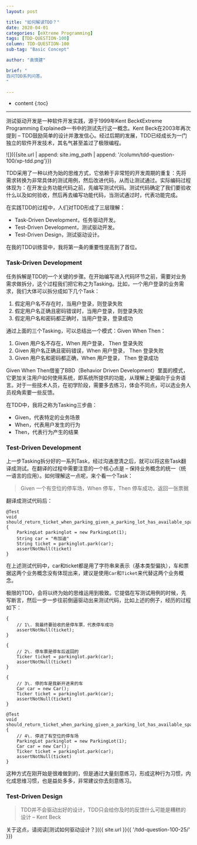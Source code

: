 ```yaml
---
layout: post

title: "如何解读TDD？"
date: 2020-04-01
categories: [eXtreme Programming]
tags: [TDD-QUESTION-100]
column: TDD-QUESTION-100
sub-tag: "Basic Concept"

author: "袁慎建"

brief: "
百问TDD系列问答。
"

---
```


* content
{:toc}

---

测试驱动开发是一种软件开发实践，源于1999年Kent Beck《Extreme Programming Explained》一书中的测试先行这一概念。Kent Beck在2003年再次提到 – TDD鼓励简单的设计并激发信心。经过后期的发展，TDD已经成长为一门独立的软件开发技术，其名气甚至盖过了极限编程。

![]({{site.url | append: site.img_path | append: '/column/tdd-question-100/xp-tdd.png'}})

TDD采用了一种以终为始的思维方式，它依赖于非常短的开发周期的重复：先将需求转换为非常具体的测试用例，然后改进代码，从而让测试通过。实际编码过程体现为：在开发业务功能代码之前，先编写测试代码。测试代码确定了我们要验收什么以及如何验收，然后再去编写功能代码，当测试通过时，代表功能完成。

在实践TDD的过程中，人们对TDD形成了三层理解：

*   Task-Driven Development，任务驱动开发。
*   Test-Driven Development，测试驱动开发。
*   Test-Driven Design，测试驱动设计。

在我的TDD训练营中，我将第一条的重要性提高到了首位。


### Task-Driven Development

任务拆解是TDD的一个关键的步骤。在开始编写进入代码环节之前，需要对业务需求做拆分，这个过程我们把它称之为Tasking。比如，一个用户登录的业务需求，我们大体可以拆分成如下几个Task：

1.  假定用户名不存在时，当用户登录，则登录失败
2.  假定用户名正确且密码错误时，当用户登录，则登录失败
3.  假定用户名和密码都正确时，当用户登录，登录成功

通过上面的三个Tasking，可以总结出一个模式：Given When Then：

1.  Given 用户名不存在，When 用户登录， Then 登录失败
2.  Given 用户名正确且密码错误，When 用户登录， Then 登录失败
3.  Given 用户名和密码都正确，When 用户登录， Then 登录成功

Given When Then借鉴了BBD（Behavior Driven Development）里面的模式，它更加关注用户如何使用系统，即系统所提供的功能，从理解上更偏向于业务语言。对于一些技术人员，在初学阶段，需要多去练习，体会不同点，可以选业务人员视角索要一些反馈。

在TDD中，我将之称为Tasking三步曲：

*   Given，代表特定的业务场景
*   When，代表用户发生的行为
*   Then，代表行为产生的结果

### Test-Driven Development

上一步Tasking拆分好的一系列Task，经过沟通澄清之后，就可以将这些Task翻译成测试。在翻译的过程中需要注意的一个核心点是 – 保持业务概念的统一（统一语言的应用）。如何理解这一点呢，来个看一个Task：

> Given 一个有空位的停车场，When 停车，Then 停车成功，返回一张票据

翻译成测试代码后：

```
@Test
void should_return_ticket_when_parking_given_a_parking_lot_has_available_space(){
	ParkingLot parkinglot = new ParkingLot(1);
	String car = "布加迪"
	String ticket = parkinglot.park(car);
	assertNotNull(ticket)
}

```

在上述测试代码中，car和ticket都是用了字符串来表示（基本类型偏执），车和票据这两个业务概念没有体现出来，建议是使用`Car`和`Ticket`来代替这两个业务概念。

极限的TDD，会将以终为始的思维运用到极致。它提倡在写测试用例的时候，先写断言，然后一步一步往前倒逼驱动出来测试代码，比如上述的例子，经历的过程如下：

```
{
	// 1\. 我最终要验收的是停车票，代表停车成功
	assertNotNull(ticket);
}

{
	// 2\. 停车票是停车后返回的
	Ticker ticket = parkinglot.park(car);
	assertNotNull(ticket)
}

{
	// 3\. 停的车是我新开进来的车
	Car car = new Car();
	Ticker ticket = parkinglot.park(car);
	assertNotNull(ticket)
}

@Test
void should_return_ticket_when_parking_given_a_parking_lot_has_available_space() {
	// 4\. 停进了有空位的停车场
	ParkingLot parkinglot = new ParkingLot(1);
	Car car = new Car();
	Ticker ticket = parkinglot.park(car);
	assertNotNull(ticket)
}

```

这种方式在刚开始是很难做到的，但是通过大量刻意练习，形成这种行为习惯，内化成思维习惯，也是益处多多，非常建议你去刻意练习。

### Test-Driven Design

> TDD并不会驱动出好的设计，TDD只会给你及时的反馈什么可能是糟糕的设计 – Kent Beck

关于这点，请阅读[测试如何驱动设计？]({{ site.url }}{{ '/tdd-question-100-25/' }})
